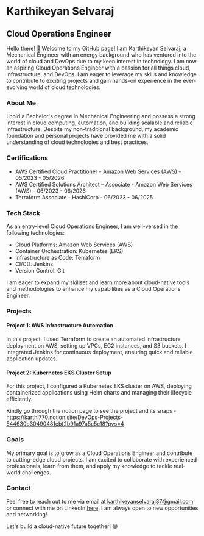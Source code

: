 <!---
karthi770/karthi770 is a ✨ special ✨ repository because its `README.md` (this file) appears on your GitHub profile.
You can click the Preview link to take a look at your changes.
--->

# Karthikeyan Selvaraj

## Cloud Operations Engineer

Hello there! 👋 Welcome to my GitHub page! I am Karthikeyan Selvaraj, a Mechanical Engineer with an energy background who has ventured into the world of cloud and DevOps due to my keen interest in technology. I am now an aspiring Cloud Operations Engineer with a passion for all things cloud, infrastructure, and DevOps. I am eager to leverage my skills and knowledge to contribute to exciting projects and gain hands-on experience in the ever-evolving world of cloud technologies.

### About Me

I hold a Bachelor's degree in Mechanical Engineering and possess a strong interest in cloud computing, automation, and building scalable and reliable infrastructure. Despite my non-traditional background, my academic foundation and personal projects have provided me with a solid understanding of cloud technologies and best practices.

### Certifications

- AWS Certified Cloud Practitioner - Amazon Web Services (AWS) - 05/2023 - 05/2026
- AWS Certified Solutions Architect – Associate - Amazon Web Services (AWS) - 06/2023 - 06/2026
- Terraform Associate - HashiCorp - 06/2023 - 06/2025

### Tech Stack

As an entry-level Cloud Operations Engineer, I am well-versed in the following technologies:

- Cloud Platforms: Amazon Web Services (AWS)
- Container Orchestration: Kubernetes (EKS)
- Infrastructure as Code: Terraform
- CI/CD: Jenkins
- Version Control: Git

I am eager to expand my skillset and learn more about cloud-native tools and methodologies to enhance my capabilities as a Cloud Operations Engineer.

### Projects

#### Project 1: AWS Infrastructure Automation

In this project, I used Terraform to create an automated infrastructure deployment on AWS, setting up VPCs, EC2 instances, and S3 buckets. I integrated Jenkins for continuous deployment, ensuring quick and reliable application updates.

#### Project 2: Kubernetes EKS Cluster Setup

For this project, I configured a Kubernetes EKS cluster on AWS, deploying containerized applications using Helm charts and managing their lifecycle efficiently.

Kindly go through the notion page to see the project and its snaps - https://karthi770.notion.site/DevOps-Projects-544630b30490481ebf2b91a97a5c5c18?pvs=4

### Goals

My primary goal is to grow as a Cloud Operations Engineer and contribute to cutting-edge cloud projects. I am excited to collaborate with experienced professionals, learn from them, and apply my knowledge to tackle real-world challenges.

### Contact

Feel free to reach out to me via email at karthikeyanselvaraj37@gmail.com or connect with me on LinkedIn [here](https://www.linkedin.com/in/karthikeyan-selvaraj-73b6067a/). I am always open to new opportunities and networking!

Let's build a cloud-native future together! 😄

